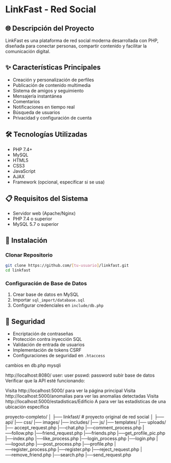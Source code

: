 # LinkFast - Red Social

## 🌐 Descripción del Proyecto
LinkFast es una plataforma de red social moderna desarrollada con PHP, diseñada para conectar personas, compartir contenido y facilitar la comunicación digital.

## ✨ Características Principales
- Creación y personalización de perfiles
- Publicación de contenido multimedia
- Sistema de amigos y seguimiento
- Mensajería instantánea
- Comentarios
- Notificaciones en tiempo real
- Búsqueda de usuarios
- Privacidad y configuración de cuenta

## 🛠 Tecnologías Utilizadas
- PHP 7.4+
- MySQL
- HTML5
- CSS3
- JavaScript
- AJAX
- Framework (opcional, especificar si se usa)

## 📋 Requisitos del Sistema
- Servidor web (Apache/Nginx)
- PHP 7.4 o superior
- MySQL 5.7 o superior


## 🚀 Instalación

### Clonar Repositorio
```bash
git clone https://github.com/[tu-usuario]/linkfast.git
cd linkfast
```

### Configuración de Base de Datos
1. Crear base de datos en MySQL
2. Importar `sql_import/database.sql`
3. Configurar credenciales en `include/db.php`


## 🔐 Seguridad
- Encriptación de contraseñas
- Protección contra inyección SQL
- Validación de entrada de usuarios
- Implementación de tokens CSRF
- Configuraciones de seguridad en `.htaccess`

cambios en db.php mysqli

http://localhost:8080/
user: user
psswd: password
subir base de datos 
Verificar que la API esté funcionando:

Visita http://localhost:5000/ para ver la página principal
Visita http://localhost:5000/anomalias para ver las anomalías detectadas
Visita http://localhost:5000/estadisticas/Edificio A para ver las estadísticas de una ubicación específica

proyecto-completo/
│
├── linkfast/                 # proyecto original de red social
│   ├── api/
    |── css/
    |── images/
    |── includes/
    |── js/
    |── templates/
    |── uploads/
    |── accept_request.php
    |──chat.php
    |──comment_process.php
    |──follow.php
    |──friend_request.php
    |──friends.php
    |──get_profile_pic.php
    |──index.php
    |──like_process.php
    |──login_process.php
    |──login.php
    |──logout.php
    |──post_process.php
    |──profile.php
    |──register_process.php
    |──register.php
    |──reject_request.php
    |──remove_friend.php
    |──search.php
    |──send_request.php
    
    
